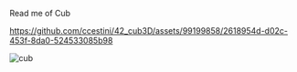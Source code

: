 Read me of Cub


https://github.com/ccestini/42_cub3D/assets/99199858/2618954d-d02c-453f-8da0-524533085b98

![cub](https://github.com/ccestini/42_cub3D/assets/99199858/2a0a21c0-ba29-4e87-b9bd-2fa4f5e8e7e1)
